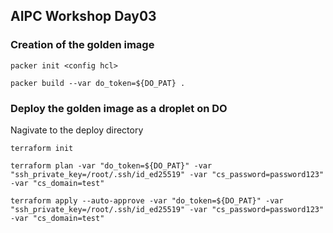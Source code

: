 ## AIPC Workshop Day03 

### Creation of the golden image

```
packer init <config hcl>
```

```
packer build --var do_token=${DO_PAT} .
```

### Deploy the golden image as a droplet on DO

Nagivate to the deploy directory

```
terraform init
```

```
terraform plan -var "do_token=${DO_PAT}" -var "ssh_private_key=/root/.ssh/id_ed25519" -var "cs_password=password123" -var "cs_domain=test"
```

```
terraform apply --auto-approve -var "do_token=${DO_PAT}" -var "ssh_private_key=/root/.ssh/id_ed25519" -var "cs_password=password123" -var "cs_domain=test"